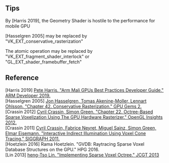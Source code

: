 
## Tips
By \[Harris 2019\], the Geometry Shader is hostile to the performance for mobile GPU  

\[Hasselgren 2005\] may be replaced by "VK_EXT_conservative_rasterization"  

The atomic operation may be replaced by "VK_EXT_fragment_shader_interlock" or "GL_EXT_shader_framebuffer_fetch"  

## Reference  
\[Harris 2019\] [Pete Harris. "Arm Mali GPUs Best Practices Developer Guide." ARM Developer 2019.](https://developer.arm.com/solutions/graphics/developer-guides/mali-gpu-best-practices)  
\[Hasselgren 2005\] [Jon Hasselgren, Tomas Akenine-Moller, Lennart Ohlsson. "Chapter 42. Conservative Rasterization." GPU Gems 2.](https://developer.nvidia.com/gpugems/gpugems2/part-v-image-oriented-computing/chapter-42-conservative-rasterization)  
\[Crassin 2012\] [Cyril Crassin, Simon Green. "Chapter 22. Octree-Based Sparse Voxelization Using The GPU Hardware Rasterizer." OpenGL Insights 2012.](https://research.nvidia.com/publication/octree-based-sparse-voxelization-using-gpu-hardware-rasterizer)  
\[Crassin 2011\] [Cyril Crassin, Fabrice Neyret, Miguel Sainz, Simon Green, Elmar Eisemann. "Interactive Indirect Illumination Using Voxel Cone Tracing." SIGGRAPH 2011.](https://research.nvidia.com/publication/interactive-indirect-illumination-using-voxel-cone-tracing)  
\[Hoetzlein 2016\] Rama Hoetzlein. "GVDB: Raytracing Sparse Voxel Database Structures on the GPU." HPG 2016.  
\[Lin 2013] [heng-Tso Lin. "Implementing Sparse Voxel Octree." JCGT 2013](https://github.com/otaku690/SparseVoxelOctree)  


